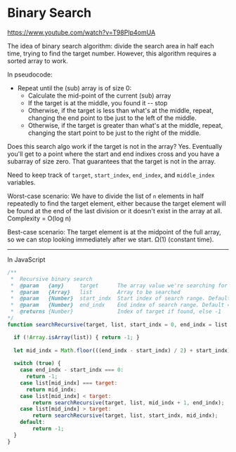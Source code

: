 # Binary Search

https://www.youtube.com/watch?v=T98PIp4omUA

The idea of binary search algorithm: divide the search area in half each time, trying to find the target number. However, this algorithm requires a sorted array to work.

In pseudocode:

* Repeat until the (sub) array is of size 0:
  * Calculate the mid-point of the current (sub) array
  * If the target is at the middle, you found it -- stop
  * Otherwise, if the target is less than what's at the middle, repeat, changing the end point to tbe just to the left of the middle.
  * Otherwise, if the target is greater than what's at the middle, repeat, changing the start point to be just to the right of the middle.

Does this search algo work if the target is not in the array? Yes. Eventually you'll get to a point where the start and end indixes cross and you have a subarray of size zero. That guarantees that the target is not in the array.

Need to keep track of `target`, `start_index`, `end_index`, and `middle_index` variables.

Worst-case scenario: We have to divide the list of `n` elements in half repeatedly to find the target element, either because the target element will be found at the end of the last division or it doesn't exist in the array at all. Complexity = O(log n)

Best-case scenario: The target element is at the midpoint of the full array, so we can stop looking immediately after we start. Ω(1) (constant time).

----------

In JavaScript

```js
/**
 *  Recursive binary search
 *  @param   {any}     target      The array value we're searching for
 *  @param   {Array}   list        Array to be searched
 *  @param   {Number}  start_indx  Start index of search range. Default = 0
 *  @param   {Number}  end_indx    End index of search range. Default = list length
 *  @returns {Number}              Index of target if found, else -1
*/
function searchRecursive(target, list, start_indx = 0, end_indx = list.length - 1) {

  if (!Array.isArray(list)) { return -1; }
  
  let mid_indx = Math.floor(((end_indx - start_indx) / 2) + start_indx);
  
  switch (true) {
    case end_indx - start_indx === 0:
      return -1;
    case list[mid_indx] === target:
      return mid_indx;
    case list[mid_indx] < target:
     	return searchRecursive(target, list, mid_indx + 1, end_indx);
    case list[mid_indx] > target:
     	return searchRecursive(target, list, start_indx, mid_indx);
    default:
     	return -1;
  }
}
```
